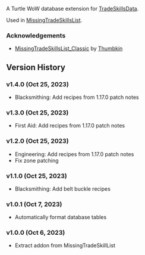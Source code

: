 A Turtle WoW database extension for [TradeSkillsData](https://github.com/refaim/TradeSkillsData).

Used in [MissingTradeSkillsList](https://github.com/refaim/MissingTradeSkillsList).

### Acknowledgements
- [MissingTradeSkillsList_Classic](https://github.com/Thumbkin/MissingTradeSkillsList_Classic) by [Thumbkin](https://github.com/Thumbkin)

## Version History

### v1.4.0 (Oct 25, 2023)
* Blacksmithing: Add recipes from 1.17.0 patch notes

### v1.3.0 (Oct 25, 2023)
* First Aid: Add recipes from 1.17.0 patch notes

### v1.2.0 (Oct 25, 2023)
* Engineering: Add recipes from 1.17.0 patch notes
* Fix zone patching

### v1.1.0 (Oct 25, 2023)
* Blacksmithing: Add belt buckle recipes
 
### v1.0.1 (Oct 7, 2023)
* Automatically format database tables

### v1.0.0 (Oct 6, 2023)
* Extract addon from MissingTradeSkillList
